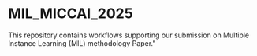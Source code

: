 # MIL_MICCAI_2025

This repository contains workflows supporting our submission on Multiple Instance Learning (MIL) methodology Paper."
